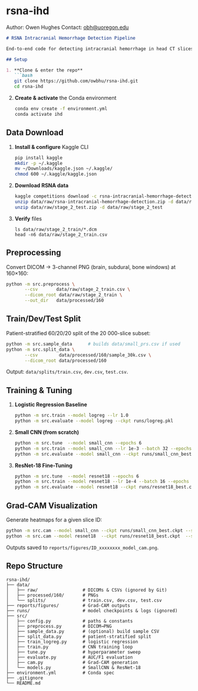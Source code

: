 # rsna-ihd

Author: Owen Hughes
Contact: obh@uoregon.edu

````markdown
# RSNA Intracranial Hemorrhage Detection Pipeline

End-to-end code for detecting intracranial hemorrhage in head CT slices using three models: logistic regression, a small CNN from scratch, and ResNet-18 fine-tuned on RSNA’s 2019 competition data.

## Setup

1. **Clone & enter the repo**  
   ```bash
   git clone https://github.com/owbhu/rsna-ihd.git
   cd rsna-ihd
````

2. **Create & activate** the Conda environment

   ```bash
   conda env create -f environment.yml
   conda activate ihd
   ```

## Data Download

1. **Install & configure** Kaggle CLI

   ```bash
   pip install kaggle
   mkdir -p ~/.kaggle
   mv ~/Downloads/kaggle.json ~/.kaggle/
   chmod 600 ~/.kaggle/kaggle.json
   ```

2. **Download RSNA data**

   ```bash
   kaggle competitions download -c rsna-intracranial-hemorrhage-detection -p data/raw
   unzip data/raw/rsna-intracranial-hemorrhage-detection.zip -d data/raw/stage_2_train
   unzip data/raw/stage_2_test.zip -d data/raw/stage_2_test
   ```

3. **Verify** files

   ```
   ls data/raw/stage_2_train/*.dcm
   head -n6 data/raw/stage_2_train.csv
   ```

## Preprocessing

Convert DICOM → 3-channel PNG (brain, subdural, bone windows) at 160×160:

```bash
python -m src.preprocess \
       --csv       data/raw/stage_2_train.csv \
       --dicom_root data/raw/stage_2_train \
       --out_dir   data/processed/160
```

## Train/Dev/Test Split

Patient-stratified 60/20/20 split of the 20 000-slice subset:

```bash
python -m src.sample_data      # builds data/small_prs.csv if used
python -m src.split_data \
       --csv        data/processed/160/sample_30k.csv \
       --dicom_root data/processed/160
```

Output: `data/splits/train.csv`, `dev.csv`, `test.csv`.

## Training & Tuning

1. **Logistic Regression Baseline**

   ```bash
   python -m src.train --model logreg --lr 1.0
   python -m src.evaluate --model logreg --ckpt runs/logreg.pkl
   ```

2. **Small CNN (from scratch)**

   ```bash
   python -m src.tune  --model small_cnn --epochs 6
   python -m src.train --model small_cnn --lr 1e-3 --batch 32 --epochs 15
   python -m src.evaluate --model small_cnn --ckpt runs/small_cnn_best.ckpt
   ```

3. **ResNet-18 Fine-Tuning**

   ```bash
   python -m src.tune  --model resnet18 --epochs 6
   python -m src.train --model resnet18 --lr 1e-4 --batch 16 --epochs 15
   python -m src.evaluate --model resnet18 --ckpt runs/resnet18_best.ckpt
   ```

## Grad-CAM Visualization

Generate heatmaps for a given slice ID:

```bash
python -m src.cam --model small_cnn --ckpt runs/small_cnn_best.ckpt --slice_id ID_xxxxxxxx
python -m src.cam --model resnet18  --ckpt runs/resnet18_best.ckpt  --slice_id ID_xxxxxxxx
```

Outputs saved to `reports/figures/ID_xxxxxxxx_model_cam.png`.

## Repo Structure

```
rsna-ihd/
├── data/
│   ├── raw/                 # DICOMs & CSVs (ignored by Git)
│   ├── processed/160/       # PNGs
│   └── splits/              # train.csv, dev.csv, test.csv
├── reports/figures/         # Grad-CAM outputs
├── runs/                    # model checkpoints & logs (ignored)
├── src/
│   ├── config.py            # paths & constants
│   ├── preprocess.py        # DICOM→PNG
│   ├── sample_data.py       # (optional) build sample CSV
│   ├── split_data.py        # patient-stratified split
│   ├── train_logreg.py      # logistic regression
│   ├── train.py             # CNN training loop
│   ├── tune.py              # hyperparameter sweep
│   ├── evaluate.py          # AUC/F1 evaluation
│   ├── cam.py               # Grad-CAM generation
│   └── models.py            # SmallCNN & ResNet-18
├── environment.yml          # Conda spec
├── .gitignore
└── README.md
```
